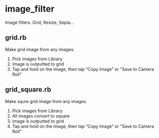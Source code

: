 # image_filter
Image filters. Grid, Resize, Sepia...

## grid.rb
Make grid image from any images.

1. Pick images from Library
2. Image is outputted to grid
3. Tap and hold on the image, then tap “Copy Image” or "Save to Camera Roll"

## grid_square.rb
Make squre grid image from any images.

1. Pick images from Library
2. All images convert to square
3. Image is outputted to grid
4. Tap and hold on the image, then tap “Copy Image” or "Save to Camera Roll"

